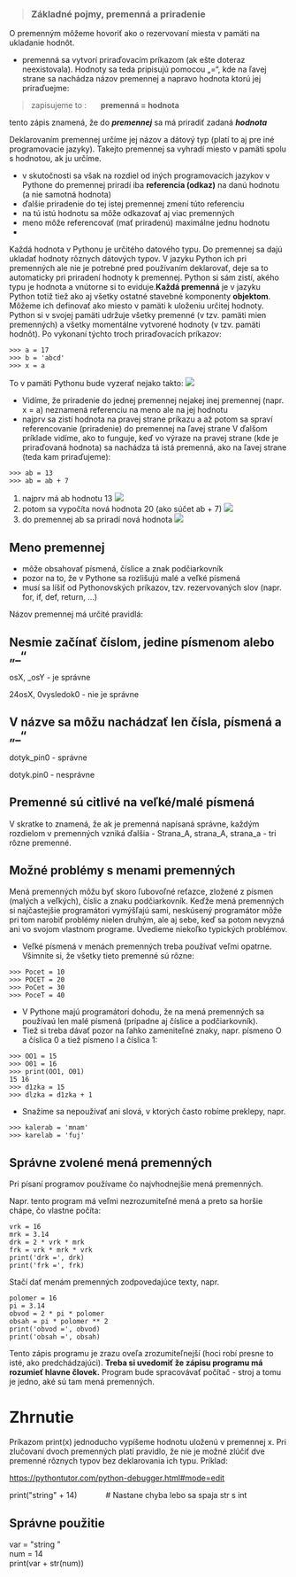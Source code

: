 >### Základné pojmy, premenná a priradenie

O premenným môžeme hovoriť ako o rezervovaní miesta v pamäti na ukladanie hodnôt. 
* premenná sa vytvorí priraďovacím príkazom (ak ešte doteraz neexistovala). Hodnoty sa teda pripisujú pomocou „=“, kde na ľavej strane sa nachádza názov premennej a napravo hodnota ktorú jej priraďuejme:
>zapisujeme to :&emsp; &nbsp; **premenná = hodnota**

tento zápis znamená, že do ***premennej*** sa má priradiť zadaná ***hodnota***

Deklarovaním premennej určíme jej názov a dátový typ (platí to aj pre iné programovacie jazyky). Takejto premennej sa vyhradí miesto v pamäti spolu s hodnotou, ak ju určíme.
* v skutočnosti sa však na rozdiel od iných programovacích jazykov v Pythone do premennej priradí iba **referencia (odkaz)** na danú hodnotu (a nie samotná hodnota)
* ďalšie priradenie do tej istej premennej zmení túto referenciu
* na tú istú hodnotu sa môže odkazovať aj viac premenných
* meno môže referencovať (mať priradenú) maximálne jednu hodnotu
* 

Každá hodnota v Pythonu je určitého datového typu. Do premennej sa dajú ukladať hodnoty rôznych dátových typov. V jazyku Python ich pri premenných ale nie je potrebné pred používaním deklarovať, deje sa to automaticky pri priradení hodnoty k premennej. Python si sám zistí, akého typu je hodnota a vnútorne si to eviduje.**Každá premenná** je v jazyku Python totiž tiež ako aj všetky ostatné stavebné komponenty **objektom**. Môžeme ich definovať ako miesto v pamäti k uloženiu určitej hodnoty. Python si v svojej pamäti udržuje všetky premenné (v tzv. pamäti mien premenných) a všetky momentálne vytvorené hodnoty (v tzv. pamäti hodnôt). Po vykonaní týchto troch priraďovacích príkazov:
~~~
>>> a = 17
>>> b = 'abcd'
>>> x = a
~~~
To v pamäti Pythonu bude vyzerať nejako takto:
![](Pamat_premennych01.png)

* Vidíme, že priradenie do jednej premennej nejakej inej premennej (napr. x = a) neznamená referenciu na meno ale na jej hodnotu 
* najprv sa zistí hodnota na pravej strane príkazu a až potom sa spraví referencovanie (priradenie) do premennej na ľavej strane
V ďalšom príklade vidíme, ako to funguje, keď vo výraze na pravej strane (kde je priraďovaná hodnota) sa nachádza tá istá premenná, ako na ľavej strane (teda kam priraďujeme):
~~~
>>> ab = 13
>>> ab = ab + 7
~~~
1. najprv má ab hodnotu 13
![](Pamat_premennych02.png)
2. potom sa vypočíta nová hodnota 20 (ako súčet ab + 7)
![](Pamat_premennych03.png)
3. do premennej ab sa priradí nová hodnota
![](Pamat_premennych04.png)

## Meno premennej 
* môže obsahovať písmená, číslice a znak podčiarkovník
* pozor na to, že v Pythone sa rozlišujú malé a veľké písmená
* musí sa líšiť od Pythonovských príkazov, tzv. rezervovaných slov (napr. for, if, def, return, …)

 Názov premennej má určité pravidlá:

## Nesmie začínať číslom, jedine písmenom alebo „_“

osX, _osY - je správne

24osX, 0vysledok0 - nie je správne

## V názve sa môžu nachádzať len čísla, písmená a „_“

dotyk_pin0 - správne

dotyk.pin0 - nesprávne

## Premenné sú citlivé na veľké/malé písmená

V skratke to znamená, že ak je premenná napísaná správne, každým rozdielom v premenných vzniká ďalšia - Strana_A, strana_A, strana_a - tri rôzne premenné.
## Možné problémy s menami premenných

Mená premenných môžu byť skoro ľubovoľné reťazce, zložené z písmen (malých a veľkých), číslic a znaku podčiarkovník. Keďže mená premenných si najčastejšie programátori vymýšľajú sami, neskúsený programátor môže pri tom narobiť problémy nielen druhým, ale aj sebe, keď sa potom nevyzná ani vo svojom vlastnom programe. Uvedieme niekoľko typických problémov.
* Veľké písmená v menách premenných treba používať veľmi opatrne. Všimnite si, že všetky tieto premenné sú rôzne:
~~~
>>> Pocet = 10
>>> POCET = 20
>>> PoCet = 30
>>> PoceT = 40
~~~
* V Pythone majú programátori dohodu, že na mená premenných sa používaú len malé písmená (prípadne aj číslice a podčiarkovník).
* Tiež si treba dávať pozor na ľahko zameniteľné znaky, napr. písmeno O a číslica 0 a tiež písmeno l a číslica 1:
~~~
>>> OO1 = 15
>>> O01 = 16
>>> print(OO1, O01)
15 16
>>> d1zka = 15
>>> dlzka = d1zka + 1
~~~
* Snažíme sa nepoužívať ani slová, v ktorých často robíme preklepy, napr.
~~~
>>> kalerab = 'mnam'
>>> karelab = 'fuj'
~~~
## Správne zvolené mená premenných

Pri písaní programov používame čo najvhodnejšie mená premenných.

Napr. tento program má veľmi nezrozumiteľné mená a preto sa horšie chápe, čo vlastne počíta:
~~~
vrk = 16
mrk = 3.14
drk = 2 * vrk * mrk
frk = vrk * mrk * vrk
print('drk =', drk)
print('frk =', frk)
~~~
Stačí dať menám premenných zodpovedajúce texty, napr.
~~~
polomer = 16
pi = 3.14
obvod = 2 * pi * polomer
obsah = pi * polomer ** 2
print('obvod =', obvod)
print('obsah =', obsah)
~~~
Tento zápis programu je zrazu oveľa zrozumiteľnejší (hoci robí presne to isté, ako predchádzajúci). 
**Treba si uvedomiť že zápisu programu má rozumieť hlavne človek.** Program bude spracovávať počítač - stroj a tomu je jedno, aké sú tam mená premenných.

# Zhrnutie


Príkazom print(x) jednoducho vypíšeme hodnotu uloženú v premennej x. Pri zlučovaní dvoch premenných platí pravidlo, že nie je možné zlúčiť dve premenné rôznych typov bez deklarovania ich typu. Príklad:

https://pythontutor.com/python-debugger.html#mode=edit 

print("string" + 14) &emsp; &nbsp;&emsp; &nbsp;   # Nastane chyba lebo sa spaja str s int
## Správne použitie
var = "string "\
num = 14\
print(var + str(num))
